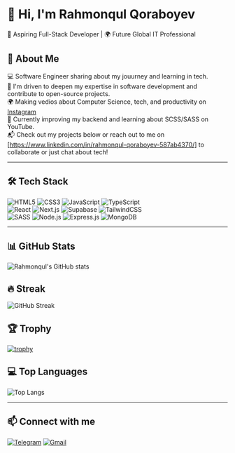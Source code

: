# 👋 Hi, I'm Rahmonqul Qoraboyev  
🚀 Aspiring Full-Stack Developer | 🌍 Future Global IT Professional  
## 🚀 About Me

💻 Software Engineer sharing about my jouurney and learning in tech.  
🎯 I'm driven to deepen my expertise in software development and contribute to open-source projects.<br/>
🌍 Making vedios about Computer Science, tech, and productivity on [Instagram](https://www.instagram.com/mr_rahmonqul/)<br/>
🌟 Currently improving my backend and learning about SCSS/SASS on YouTube.<br/>
📬 Check out my projects below or reach out to me on [https://www.linkedin.com/in/rahmonqul-qoraboyev-587ab4370/] to collaborate or just chat about tech!

---

## 🛠️ Tech Stack
![HTML5](https://img.shields.io/badge/-HTML5-E34F26?style=flat&logo=html5&logoColor=white)
![CSS3](https://img.shields.io/badge/-CSS3-1572B6?style=flat&logo=css3)
![JavaScript](https://img.shields.io/badge/-JavaScript-F7DF1E?style=flat&logo=javascript&logoColor=black)
![TypeScript](https://img.shields.io/badge/-TypeScript-3178C6?style=flat&logo=typescript&logoColor=white)  
![React](https://img.shields.io/badge/-React-61DAFB?style=flat&logo=react&logoColor=black)
![Next.js](https://img.shields.io/badge/-Next.js-000000?style=flat&logo=next.js)
![Supabase](https://img.shields.io/badge/-Supabase-3ECF8E?style=flat&logo=supabase&logoColor=white)
![TailwindCSS](https://img.shields.io/badge/-TailwindCSS-38B2AC?style=flat&logo=tailwind-css&logoColor=white)<br/>
![SASS](https://img.shields.io/badge/-SASS-CC6699?style=flat&logo=sass&logoColor=white)
![Node.js](https://img.shields.io/badge/-Node.js-339933?style=flat&logo=node.js&logoColor=white)
![Express.js](https://img.shields.io/badge/-Express.js-000000?style=flat&logo=express&logoColor=white)
![MongoDB](https://img.shields.io/badge/-MongoDB-47A248?style=flat&logo=mongodb&logoColor=white)

---

## 📊 GitHub Stats
![Rahmonqul's GitHub stats](https://github-readme-stats.vercel.app/api?username=CodeKnighter1&show_icons=true&theme=tokyonight)

## 🔥 Streak
![GitHub Streak](https://streak-stats.demolab.com?user=CodeKnighter1&theme=radical&hide_border=true)

## 🏆 Trophy
[![trophy](https://github-profile-trophy.vercel.app/?username=CodeKnighter1&theme=onedark)](https://github.com/ryo-ma/github-profile-trophy)

## 💻 Top Languages
![Top Langs](https://github-readme-stats.vercel.app/api/top-langs/?username=CodeKnighter1&layout=compact&theme=dracula)

---

## 📫 Connect with me
[![Telegram](https://img.shields.io/badge/Telegram-2CA5E0?style=flat&logo=telegram&logoColor=white)](https://t.me/utk1rovic_r)
[![Gmail](https://img.shields.io/badge/-Gmail-D14836?style=flat&logo=gmail&logoColor=white)](mailto:youremail@gmail.com)
